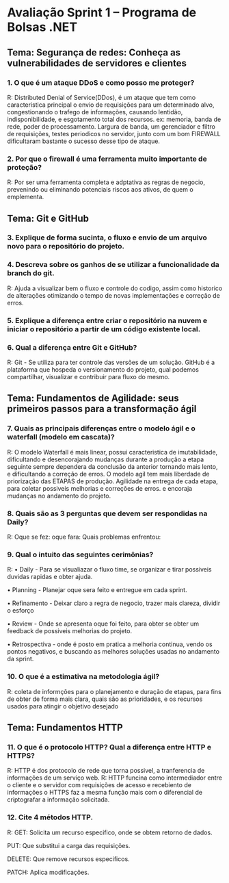 # Avaliação Sprint 1 – Programa de Bolsas .NET

## Tema: Segurança de redes: Conheça as vulnerabilidades de servidores e clientes

### 1. O que é um ataque DDoS e como posso me proteger?
R: Distributed Denial of Service(DDos), é um ataque que tem como caracteristica principal o envio de requisições
para um determinado alvo, congestionando o trafego de informações, causando lentidão, indisponibilidade,
e esgotamento total dos recursos. ex: memoria, banda de rede, poder de processamento.
 Largura de banda, um gerenciador e filtro de requisições, testes periodicos no servidor, junto com um bom FIREWALL
dificultaram bastante o sucesso desse tipo de ataque.

### 2. Por que o firewall é uma ferramenta muito importante de proteção?
R: Por ser uma ferramenta completa e adptativa as regras de negocio, prevenindo ou eliminando potenciais riscos
aos ativos, de quem o emplementa.

## Tema: Git e GitHub

### 3. Explique de forma sucinta, o fluxo e envio de um arquivo novo para o repositório do projeto.

### 4. Descreva sobre os ganhos de se utilizar a funcionalidade da branch do git.
R: Ajuda a visualizar bem o fluxo e controle do codigo, assim como historico de alterações
otimizando o tempo de novas implementações e correção de erros.

### 5. Explique a diferença entre criar o repositório na nuvem e iniciar o repositório a partir de um código existente local.

### 6. Qual a diferença entre Git e GitHub?
R: Git - Se utiliza para ter controle das versões de um solução. GitHub é a plataforma
que hospeda o versionamento do projeto, qual podemos compartilhar, visualizar e contribuir para fluxo do mesmo.

## Tema: Fundamentos de Agilidade: seus primeiros passos para a transformação ágil

### 7. Quais as principais diferenças entre o modelo ágil e o waterfall (modelo em cascata)? 

R: O modelo Waterfall é mais linear, possui caracteristica de imutabilidade, dificultando e desencorajando mudanças durante a produção
a etapa seguinte sempre dependera da conclusão da anterior tornando mais lento, e dificultando a correção de erros.
O modelo agil tem mais liberdade de priorização das ETAPAS de produção. Agilidade na entrega de cada etapa, para coletar possiveis melhorias e correções de erros.
e encoraja mudanças no andamento do projeto.

### 8. Quais são as 3 perguntas que devem ser respondidas na Daily?
R: Oque se fez:
oque fara: 
Quais problemas enfrentou:

### 9. Qual o intuito das seguintes cerimônias?
R:
• Daily - Para se visualiazar o fluxo time, se organizar e tirar possiveis duvidas rapidas e obter ajuda.

• Planning - Planejar oque sera feito e entregue em cada sprint.

• Refinamento - Deixar claro a regra de negocio, trazer mais clareza, dividir o esforço 

• Review - Onde se apresenta oque foi feito, para obter se obter um feedback de possiveis melhorias do projeto.

• Retrospectiva - onde é posto em pratica a melhoria continua, vendo os pontos negativos,
e buscando as melhores soluções usadas no andamento da sprint.

### 10. O que é a estimativa na metodologia ágil?
R: coleta de informções para o planejamento e duração de etapas, para fins de obter de forma mais clara,
quais são as prioridades, e os recursos usados para atingir o objetivo desejado

## Tema: Fundamentos HTTP

### 11. O que é o protocolo HTTP? Qual a diferença entre HTTP e HTTPS?
R: HTTP é dos protocolo de rede que torna possivel, a tranferencia de informações de um serviço web.
R: HTTP funcina como intermediador entre o cliente e o servidor com requisições de acesso e recebiento de informações
o HTTPS faz a mesma função mais com o diferencial de criptografar a informação solicitada.

### 12. Cite 4 métodos HTTP.
R: GET:  Solicita um recurso especifico, onde se obtem retorno de dados.

PUT: Que substitui a carga das requisições.

DELETE: Que remove recursos especificos.

PATCH: Aplica modificações.




